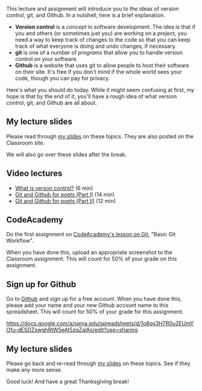 This lecture and assignment will introduce you to the ideas of version control, git, and Github. 
In a nutshell, here is a brief explanation. 

* **Version control** is a *concept* in software development. The idea is that if you and others (or sometimes just you) are working on a project, you need a way to keep track of changes to the code so that you can keep track of what everyone is doing and undo changes, if necessary. 
* **git** is one of a number of *programs* that allow you to handle version control on your software. 
* **Github** is a website that uses git to allow people to host their software on their site. It's free if you don't mind if the whole world sees your code, though you can pay for privacy. 

Here's what you should do today. While it might seem confusing at first, my hope is that by the end of it, you'll have a rough idea of what version control, git, and Github are all about. 

## My lecture slides 

Please read through [my slides](https://docs.google.com/a/siena.edu/presentation/d/1acaGj6qsbE5cUozbcP3Gr9z1oonDjplUr0hDueif8GM/edit?usp=sharing) on these topics. They are also posted on the Classroom site. 

We will also go over these slides after the break. 

## Video lectures

* [What is verson control?](https://git-scm.com/video/what-is-version-control) (6 min)
* [Git and Github for poets (Part I)](https://www.youtube.com/watch?v=BCQHnlnPusY) (14 min)
* [Git and Github for poets (Part II)](https://www.youtube.com/watch?v=BCQHnlnPusY) (12 min)

## CodeAcademy

Do the first assignment on [CodeAcademy's lesson on Git](https://www.codecademy.com/learn/learn-git), "Basic Git Workflow".

When you have done this, upload an appropriate screenshot to the Classroom assignment. This will count for 50% of your grade
on this assignment. 

## Sign up for Github 

Go to [Github](https://github.com/) and sign up for a free account. When you have done this, please add your name and your new
Github account name to this spreadsheet. This will count for 50% of your grade for this assignment. 

https://docs.google.com/a/siena.edu/spreadsheets/d/1o8qs3H7R0u2EUmYOfu-dESDZswghRtW5eAt5zqZalAs/edit?usp=sharing

## My lecture slides 

Please go back and re-read through [my slides](https://docs.google.com/a/siena.edu/presentation/d/1acaGj6qsbE5cUozbcP3Gr9z1oonDjplUr0hDueif8GM/edit?usp=sharing) on these topics. See if they make any more sense. 

Good luck! And have a great Thanksgiving break!


